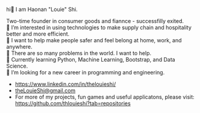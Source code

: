 hi👋  I am Haonan "Louie" Shi.  

Two-time founder in consumer goods and fiannce - successfilly exited.  
💞️ I’m interested in using technologies to make supply chain and hospitality better and more efficient.  
💞️ I want to help make people safer and feel belong at home, work, and anywhere.  
💞️ There are so many problems in the world. I want to help.  
🌱 Currently learning Python, Machine Learning, Bootstrap, and Data Science.  
👀 I’m looking for a new career in programming and engineering. 
- https://www.linkedin.com/in/thelouieshi/
- theLouieShi@gmail.com
- For more of my projects, fun games and useful applicatons, please visit: https://github.com/thlouieshi?tab=repositories
